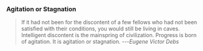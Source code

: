 ### Agitation or Stagnation

> If it had not been for the discontent of a few fellows who had not been satisfied with their conditions, you would still be living in caves. Intelligent discontent is the mainspring of civilization. Progress is born of agitation. It is agitation or stagnation. ---<cite>Eugene Victor Debs</cite>
